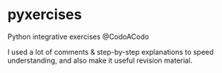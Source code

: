 # pyxercises
Python integrative exercises @CodoACodo

I used a lot of comments & step-by-step explanations to speed understanding, and also make it useful revision material.
